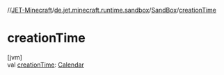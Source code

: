 //[JET-Minecraft](../../../index.md)/[de.jet.minecraft.runtime.sandbox](../index.md)/[SandBox](index.md)/[creationTime](creation-time.md)

# creationTime

[jvm]\
val [creationTime](creation-time.md): [Calendar](../../../../JET-Native/-j-e-t--native/de.jet.library.tool.timing.calendar/-calendar/index.md)

